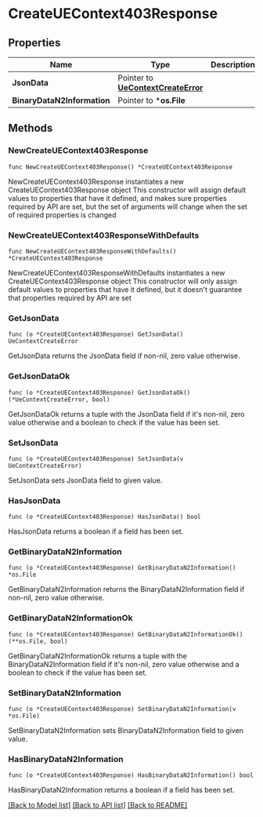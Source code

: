 # CreateUEContext403Response

## Properties

Name | Type | Description | Notes
------------ | ------------- | ------------- | -------------
**JsonData** | Pointer to [**UeContextCreateError**](UeContextCreateError.md) |  | [optional] 
**BinaryDataN2Information** | Pointer to ***os.File** |  | [optional] 

## Methods

### NewCreateUEContext403Response

`func NewCreateUEContext403Response() *CreateUEContext403Response`

NewCreateUEContext403Response instantiates a new CreateUEContext403Response object
This constructor will assign default values to properties that have it defined,
and makes sure properties required by API are set, but the set of arguments
will change when the set of required properties is changed

### NewCreateUEContext403ResponseWithDefaults

`func NewCreateUEContext403ResponseWithDefaults() *CreateUEContext403Response`

NewCreateUEContext403ResponseWithDefaults instantiates a new CreateUEContext403Response object
This constructor will only assign default values to properties that have it defined,
but it doesn't guarantee that properties required by API are set

### GetJsonData

`func (o *CreateUEContext403Response) GetJsonData() UeContextCreateError`

GetJsonData returns the JsonData field if non-nil, zero value otherwise.

### GetJsonDataOk

`func (o *CreateUEContext403Response) GetJsonDataOk() (*UeContextCreateError, bool)`

GetJsonDataOk returns a tuple with the JsonData field if it's non-nil, zero value otherwise
and a boolean to check if the value has been set.

### SetJsonData

`func (o *CreateUEContext403Response) SetJsonData(v UeContextCreateError)`

SetJsonData sets JsonData field to given value.

### HasJsonData

`func (o *CreateUEContext403Response) HasJsonData() bool`

HasJsonData returns a boolean if a field has been set.

### GetBinaryDataN2Information

`func (o *CreateUEContext403Response) GetBinaryDataN2Information() *os.File`

GetBinaryDataN2Information returns the BinaryDataN2Information field if non-nil, zero value otherwise.

### GetBinaryDataN2InformationOk

`func (o *CreateUEContext403Response) GetBinaryDataN2InformationOk() (**os.File, bool)`

GetBinaryDataN2InformationOk returns a tuple with the BinaryDataN2Information field if it's non-nil, zero value otherwise
and a boolean to check if the value has been set.

### SetBinaryDataN2Information

`func (o *CreateUEContext403Response) SetBinaryDataN2Information(v *os.File)`

SetBinaryDataN2Information sets BinaryDataN2Information field to given value.

### HasBinaryDataN2Information

`func (o *CreateUEContext403Response) HasBinaryDataN2Information() bool`

HasBinaryDataN2Information returns a boolean if a field has been set.


[[Back to Model list]](../README.md#documentation-for-models) [[Back to API list]](../README.md#documentation-for-api-endpoints) [[Back to README]](../README.md)


